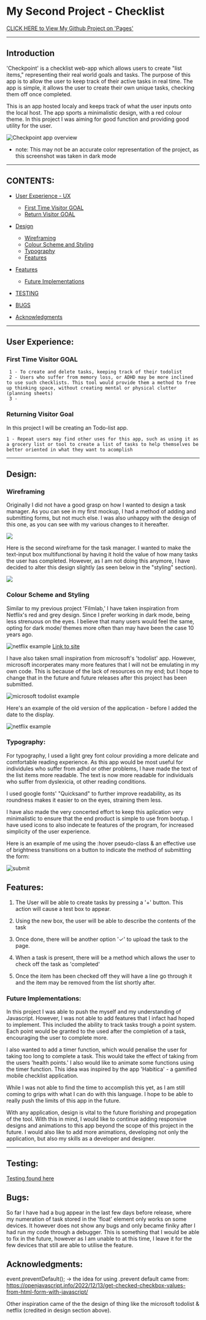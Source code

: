 # My Second Project - Checklist

[CLICK HERE to View My Github Project on 'Pages'](https://armandoh4.github.io/checkpoint-taskmanager/)

---
## Introduction

'Checkpoint' is a checklist web-app which allows users to create "list items," representing their real world goals and tasks. The purpose of this app is to allow the user to keep track of their active tasks in real time. The app is simple, it allows the user to create their own unique tasks, checking them off once completed.

This is an app hosted localy and keeps track of what the user inputs onto the local host. The app sports a minimalistic design, with a red colour theme. In this project I was aiming for good function and providing good utility for the user.

![Checkpoint app overview](./assets/readmeimage/checklistitems.png)
 - note: This may not be an accurate color representation of the project, as this screenshot was taken in dark mode

---
## CONTENTS:

* [User Experience - UX](#user-experience) 
    * [First Time Visitor GOAL](#first-time-visitor-goal)
    * [Return Visitor GOAL](#returning-visitor-goal)

* [Design](#design)
    * [Wireframing](#wireframing)
    * [Colour Scheme and Styling](#colour-scheme-and-styling) 
    * [Typography](#typography)
    * [Features](#features)

* [Features](#features)
    * [Future Implementations](#future-implementations)

* [TESTING](#testing)

* [BUGS](#bugs)
* [Acknowledgments](#acknowledgments)
---
## User Experience:
### First Time Visitor GOAL

     1 - To create and delete tasks, keeping track of their todolist
     2 - Users who suffer from memory loss, or ADHD may be more inclined to use such checklists. This tool would provide them a method to free up thinking space, without creating mental or physical clutter (planning sheets)
     3 -

### Returning Visitor Goal
In this project I will be creating an Todo-list app.

    1 - Repeat users may find other uses for this app, such as using it as a grocery list or tool to create a list of tasks to help themselves be better oriented in what they want to acomplish


---
## Design:

### Wireframing

Originally I did not have a good grasp on how I wanted to design a task manager. As you can see in my first mockup, I had a method of adding and submitting forms, but not much else. I was also unhappy with the design of this one, as you can see with my various changes to it hereafter.

![](./assets/readmeimage/wirefram1.png)

Here is the second wireframe for the task manager. I wanted to make the text-input box multifunctional by having it hold the value of how many tasks the user has completed. However, as I am not doing this anymore, I have decided to alter this design slightly (as seen below in the "styling" section).

![](./assets/readmeimage/wireframe2.png)

### Colour Scheme and Styling

Similar to my previous project 'Filmlab,' I have taken inspiration from Netflix's red and grey design. Since I prefer working in dark mode, being less strenuous on the eyes. I believe that many users would feel the same, opting for dark mode/ themes more often than may have been the case 10 years ago.

 ![netflix example](./assets/readmeimage/colourscheme.png)
[Link to site](https://www.color-hex.com/color-palette/22942)

I have also taken small inspiration from microsoft's 'todolist' app. However, microsoft incorperates many more features that I will not be emulating in my own code. This is because of the lack of resources on my end; but I hope to change that in the future and future releases after this project has been submitted.  

![microsoft todolist example](./assets/readmeimage/mctodo.png)

Here's an example of the old version of the application - before I added the date to the display.

 ![netflix example](./assets/readmeimage/numberedlist.png)



### Typography:
For typography, I used a light grey font colour providing a more delicate and comfortable reading experience. As this app would be most useful for individules who suffer from adhd or other problems, I have made the text of the list items more readable. The text is now more readable for individuals who suffer from dyslexicia, ot other reading conditions.

I used google fonts' "Quicksand" to further improve readability, as its roundness makes it easier to on the eyes, straining them less.

I have also made the very concerted effort to keep this aplication very minimalistic to ensure that the end product is simple to use from bootup. I have used icons to also indecate te features of the program, for increased simplicity of the user experience.

Here is an example of me using the :hover pseudo-class & an effective use of brightness transitions on a button to indicate the method of submitting the form:

![submit](./assets/readmeimage/submitbutton.png)



## Features:

1) The User will be able to create tasks by pressing a '+' button. This action will cause a test box to appear.

2) Using the new box, the user will be able to describe the contents of the task

3) Once done, there will be another option '✓' to upload the task to the page.

4) When a task is present, there will be a method which allows the user to check off the task as 'completed'

5) Once the item has been checked off they will have a line go through it and the item may be removed from the list shortly after.

### Future Implementations:

In this project I was able to push the myself and my understanding of Javascript. However, I was not able to add features that I infact had hoped to implement. This included the ability to track tasks trough a point system. Each point would be granted to the used after the completion of a task, encouraging the user to complete more.

I also wanted to add a timer function, which would penalise the user for taking too long to complete a task. This would take the effect of taking from the users 'health points.' I also would like to animate some functions using the timer function. This idea was inspired by the app 'Habitica' - a gamified mobile checklist application.

While I was not able to find the time to accomplish this yet, as I am still coming to grips with what I can do with this language. I hope to be able to really push the limits of this app in the future.

With any application, design is vital to the future florishing and propegation of the tool. With this in mind, I would like to continue adding responsive designs and animations to this app beyond the scope of this project in the future. I would also like to add more animations, developing not only the application, but also my skills as a developer and designer.

---
## Testing:
[Testing found here](TESTING.md)

## Bugs:

So far I have had a bug appear in the last few days before release, where my numeration of task stored in the 'float' element only works on some devices. It however does not show any bugs and only became finiky after I had run my code through a debugger. This is something that I would be able to fix in the future, however as I am unable to at this time, I leave it for the few devices that still are able to utilise the feature.

##  Acknowledgments:
event.preventDefault(); -> the idea for using .prevent default came from:
https://openjavascript.info/2022/12/13/get-checked-checkbox-values-from-html-form-with-javascript/

Other inspiration came of the the design of thing like the microsoft todolist & netflix (credited in design section above).